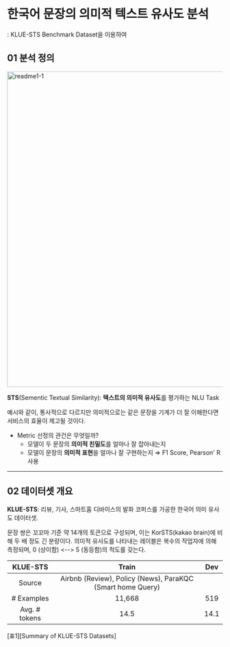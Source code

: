 # 한국어 문장의 의미적 텍스트 유사도 분석 
: KLUE-STS Benchmark Dataset을 이용하여

## 01 분석 정의

<img width="735" alt="readme1-1" src="https://user-images.githubusercontent.com/18377883/192146538-56ddd4cb-c89e-4644-9fc6-cddfc4c11391.png">

**STS**(Sementic Textual Similarity): **텍스트의 의미적 유사도**를 평가하는 NLU Task

예시와 같이, 통사적으로 다르지만 의미적으로는 같은 문장을 기계가 더 잘 이해한다면 서비스의 효율이 제고될 것이다.

* Metric 선정의 관건은 무엇일까?
    * 모델이 두 문장의 **의미적 친밀도**를 얼마나 잘 잡아내는지
    * 모델이 문장의 **의미적 표현**을 얼마나 잘 구현하는지
    ⇒ F1 Score, Pearson' R 사용

---
## 02 데이터셋 개요

**KLUE-STS**: 리뷰, 기사, 스마트홈 디바이스의 발화 코퍼스를 가공한 한국어 의미 유사도 데이터셋.

문장 쌍은 꼬꼬마 기준 약 14개의 토큰으로 구성되며, 이는 KorSTS(kakao brain)에 비해 두 배 정도 긴 분량이다.
의미적 유사도를 나타내는 레이블은 복수의 작업자에 의해 측정되며, 0 (상이함) <--> 5 (동등함)의 척도를 갖는다.

| KLUE-STS      | Train                        | Dev                          |
| :-----------: | :--------------------------: | :--------------------------: |
|  Source       | Airbnb (Review), Policy (News), ParaKQC (Smart home Query) ||
| # Examples    | 11,668                       | 519                          |
| Avg. # tokens | 14.5                         | 14.1                         |
[표1][Summary of KLUE-STS Datasets]
